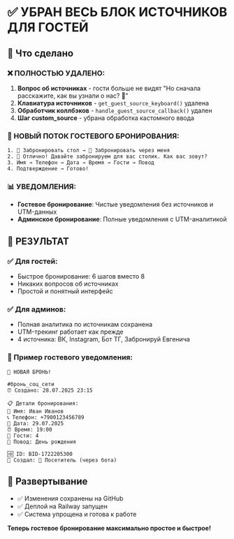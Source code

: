 # ✅ УБРАН ВЕСЬ БЛОК ИСТОЧНИКОВ ДЛЯ ГОСТЕЙ

## 🎯 Что сделано

### ❌ ПОЛНОСТЬЮ УДАЛЕНО:
1. **Вопрос об источниках** - гости больше не видят "Но сначала расскажите, как вы узнали о нас? 🤔"
2. **Клавиатура источников** - `get_guest_source_keyboard()` удалена
3. **Обработчик коллбэков** - `handle_guest_source_callback()` удален  
4. **Шаг custom_source** - убрана обработка кастомного ввода

### 🔄 НОВЫЙ ПОТОК ГОСТЕВОГО БРОНИРОВАНИЯ:
```
1. 📍 Забронировать стол → 🤖 Забронировать через меня
2. 🌟 Отлично! Давайте забронируем для вас столик. Как вас зовут?
3. Имя → Телефон → Дата → Время → Гости → Повод
4. Подтверждение → Готово!
```

### 📊 УВЕДОМЛЕНИЯ:
- **Гостевое бронирование**: Чистые уведомления без источников и UTM-данных
- **Админское бронирование**: Полные уведомления с UTM-аналитикой

## 🎉 РЕЗУЛЬТАТ

### ✅ Для гостей:
- Быстрое бронирование: 6 шагов вместо 8
- Никаких вопросов об источниках
- Простой и понятный интерфейс

### ✅ Для админов:  
- Полная аналитика по источникам сохранена
- UTM-трекинг работает как прежде
- 4 источника: ВК, Instagram, Бот ТГ, Забронируй Евгенича

### 📱 Пример гостевого уведомления:
```
🚨 НОВАЯ БРОНЬ!

#бронь_соц_сети
⏰ Создано: 28.07.2025 23:15

📋 Детали бронирования:
👤 Имя: Иван Иванов
📞 Телефон: +7900123456789
📅 Дата: 29.07.2025
⏰ Время: 19:00
👥 Гости: 4
📝 Повод: День рождения

🆔 ID: BID-1722205300
👤 Создал: 👤 Посетитель (через бота)
```

## 🚀 Развертывание
- ✅ Изменения сохранены на GitHub
- ✅ Деплой на Railway запущен
- ✅ Система упрощена и готова к работе

**Теперь гостевое бронирование максимально простое и быстрое!**
